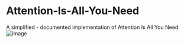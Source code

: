 # Attention-Is-All-You-Need
A simplified - documented implementation of  Attention Is All You Need 
![image](https://github.com/zbeeb1/Attention-Is-All-You-Need/assets/134772110/2286b501-856e-4c85-a0b8-cab816a4ea98)
